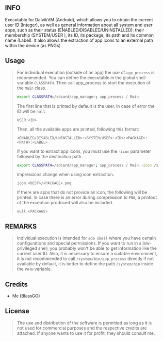 ## INFO
   Executable for DalvikVM (Android), which allows you to obtain the current user ID (Integer), as well as general information about all system and user apps, such as their status (ENABLED/DISABLED/UNINSTALLED), their membership (SYSTEM/USER ), its ID, its package, its path and its common name (Label). It also allows the extraction of app icons to an external path within the device (as PNGs).

## Usage
   > For individual execution (outside of an app) the use of `app_process` is recommended. You can define the executable in the global shell variable `CLASSPATH`. Then call app_process to start the execution of the `Main` class.
   > ```bash
   > export CLASSPATH=/sdcard/app_manager; app_process / Main
   > ```
   > 
   > The first line that is printed by default is the user. In case of error the ID will be `null`.
   > ```
   > USER:<ID>
   > ```
   >
   > Then, all the available apps are printed, following this format:
   > ```
   > <ENABLED/DISABLED/UNINSTALLED>:<SYSTEM/USER>:<ID>:<PACKAGE>:<PATH>:<LABEL>
   > ```
   > If you want to extract app icons, you must use the `-icon` parameter followed by the destination path.
   > ```bash
   > export CLASSPATH=/sdcard/app_manager; app_process / Main -icon /sdcard/icons
   > ```
   >
   > Impressions change when using icon extraction.
   > ```
   > icon:<DEST>/<PACKAGE>.png
   > ```
   >
   > If there are apps that do not provide an icon, the following will be printed. In case there is an error during compression to `PNG`, a printout of the exception produced will also be included.
   > ```
   > null:<PACKAGE>
   > ```

## REMARKS   
   > Individual execution is intended for `adb shell` where you have certain configurations and special permissions. If you want to run in a low-privileged shell, you probably won't be able to get information like the current user ID. Also, it is necessary to ensure a suitable environment, it is not recommended to call `/system/bin/app_process` directly if not available by default, it is better to define the path `/system/bin` inside the `PATH` variable.
   
## Credits
* Me (BlassGO)

## License
> The use and distribution of the software is permitted as long as it is not used for commercial purposes and the respective credits are attached. If anyone wants to use it for profit, they should consult me.
